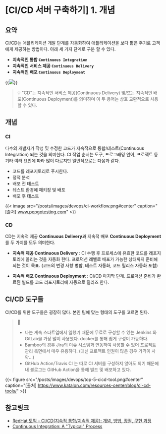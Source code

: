 # [CI/CD 서버 구축하기] 1. 개념



## 요약
CI/CD는 애플리케이션 개발 단계를 자동화하여 애플리케이션을 보다 짧은 주기로 고객에게 제공하는 방법이다. 아래 세 가지 단계로 구분 할 수 있다.
- **지속적인 통합 `Continuous Integration`**
- **지속적인 서비스 제공 `Continuous Delivery`** 
- **지속적인 배포 `Continuous Deployment`**

{{<image src="/posts/images/devops/cicd.png#center" caption="[출처] https://www.redhat.com/ko/topics/devops/what-is-ci-cd">}}
> 💡  "CD"는 지속적인 서비스 제공(Continuous Delivery) 및/또는 지속적인 배포(Continuous Deployment)를 의미하며 이 두 용어는 상호 교환적으로 사용할 수 있다.

## 개념
### CI
다수의 개발자가 작성 및 수정한 코드가 지속적으로 통합/테스트(Continuous Integration) 되는 것을 의미한다. CI 작업 순서는 도구, 프로그래밍 언어, 프로젝트 등 기타 여러 요인에 따라 많이 다르지만 일반적으로는 다음과 같다.
- 코드를 레포지토리로 푸시한다.
- 정적 분석 
- 배포 전 테스트
- 테스트 환경에 패키징 및 배포
- 배포 후 테스트

{{< image src="/posts/images/devops/ci-workflow.png#center" caption="[출처] www.pepgotesting.com" >}}


### CD
CD는 지속적 제공 **Continuous Delivery**과 지속적 배포 **Continuous Deployment**를 두 가지를 모두 의미한다.

- **지속적 제공 Continuous Delivery** : CI 수행 후 프로세스에 유효한 코드를 레포지토리에 올리는 것을 자동화 한다. 프로덕션 레벨로 배포가 가능한 상태까지 준비해되는 것이 목표. (코드의 변경 사항 병합, 테스트 자동화, 코드 릴리스 자동화 포함)

- **지속적 배포 Continuous Deployment** : CI/CD 마지막 단계. 프로덕션 준비가 완료된 빌드를 코드 리포지토리에 자동으로 릴리즈 한다.

## CI/CD 도구들
CI/CD를 위한 도구들은 굉장히 많다. 본인 팀에 맞는 형태의 도구를 고르면 된다.

> 🐹  
> - 나는 계속 스타트업에서 일했기 때문에 무료로 구성할 수 있는 Jenkins 와 GitLab을 가장 많이 사용했다. docker를 통해 쉽게 구성이 가능하다.
> - Bamboo의 경우 Jira의 이슈 시스템과 연동하여 사용할 수 있어 프로젝트 관리 측면에서 매우 유용하다. (대신 프로젝트 인원이 많은 경우 가격이 사악...)
> - GitHub Action/Travis CI 는 따로 CI 서버를 구성하지 않아도 되기 때문에 내 블로그는 GitHub Action을 통해 빌드 및 배포하고 있다.


{{< figure src="/posts/images/devops/top-5-cicd-tool.png#center" caption="[출처] https://www.katalon.com/resources-center/blog/ci-cd-tools/" >}}


## 참고링크
- [RedHat 토픽 - CI/CD(지속적 통합/지속적 제공): 개념, 방법, 장점, 구현 과정](https://www.redhat.com/ko/topics/devops/what-is-ci-cd)
- [Continuous Integration: A "Typical" Process](https://developers.redhat.com/blog/2017/09/06/continuous-integration-a-typical-process?extIdCarryOver=true&sc_cid=701f2000001OH7EAAW)

